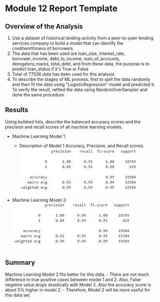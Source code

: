 # Module 12 Report Template

## Overview of the Analysis

1. Use a dataset of historical lending activity from a peer-to-peer lending services company to build a model that can identify the creditworthiness of borrowers.
2. The data that has been used are loan_size, interest_rate, borrower_income, debt_to_income, num_of_accounts, derogatory_marks, total_debt, 
    and from these data, the purpose is to predict loan_status if it's True or False
3. Total of 77536 data has been used for this analysis
4. To describe the stages of ML process, first to split the data randomly and then fit the data using "LogisticRegression" model and predicted it.
    To verify the result, refited the data using RandomOverSampler and done the same procedure.

## Results

Using bulleted lists, describe the balanced accuracy scores and the precision and recall scores of all machine learning models.

* Machine Learning Model 1:
  * Description of Model 1 Accuracy, Precision, and Recall scores.
![<alt Description>](<./img/ML1.png>)

* Machine Learning Model 2:
![<alt Description>](<./img/ML2.png>)


## Summary

Machine Learning Model 2 fits better for this data.
    - There are not much difference in true positive cases between model 1 and 2. Also, False negative value drops drastically with Model 2.
      Also the accuracy score is about 5% higher in model 2. 
    - Therefore, Model 2 will be more useful for this data set.